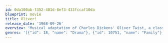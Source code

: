 ```yaml
---
id: 0da100ab-f352-481d-8ef3-433fccaf10da
blueprint: movie
title: Oliver!
release_date: '1968-09-26'
overview: "Musical adaptation of Charles Dickens' Oliver Twist, a classic tale of an orphan who runs away from the workhouse and joins up with a group of boys headed by the Artful Dodger and trained to be pickpockets by master thief Fagin."
genres: '[{"id": 18, "name": "Drama"}, {"id": 10751, "name": "Family"}, {"id": 10402, "name": "Music"}]'
---
```

